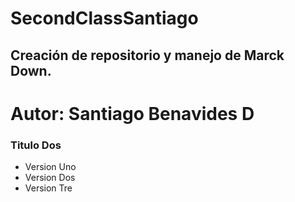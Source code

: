 # SecondClassSantiago
## Creación de repositorio y manejo de Marck Down.
# Autor: Santiago Benavides D
### Titulo Dos
- Version Uno
- Version Dos
- Version Tre

